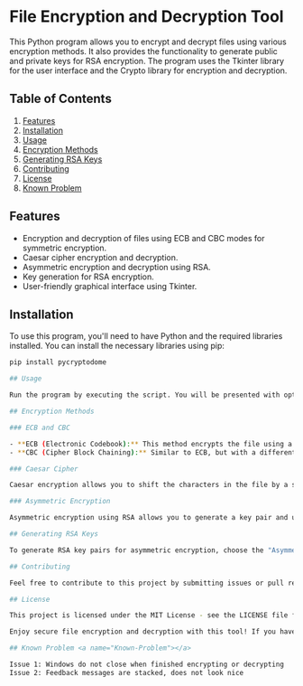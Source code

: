# File Encryption and Decryption Tool

This Python program allows you to encrypt and decrypt files using various encryption methods. It also provides the functionality to generate public and private keys for RSA encryption. The program uses the Tkinter library for the user interface and the Crypto library for encryption and decryption.

## Table of Contents

1. [Features](#features)
2. [Installation](#installation)
3. [Usage](#usage)
4. [Encryption Methods](#encryption-methods)
5. [Generating RSA Keys](#generating-rsa-keys)
6. [Contributing](#contributing)
7. [License](#license)
8. [Known Problem](#Known-Problem)

## Features<a name="features"></a>

- Encryption and decryption of files using ECB and CBC modes for symmetric encryption.
- Caesar cipher encryption and decryption.
- Asymmetric encryption and decryption using RSA.
- Key generation for RSA encryption.
- User-friendly graphical interface using Tkinter.

## Installation<a name="installation"></a>

To use this program, you'll need to have Python and the required libraries installed. You can install the necessary libraries using pip:

```bash
pip install pycryptodome

## Usage

Run the program by executing the script. You will be presented with options to choose an encryption method: ECB, CBC, Caesar, or Asymmetric. Select the desired method, and follow the instructions to encrypt or decrypt a file. For Asymmetric encryption, you can also generate RSA key pairs.

## Encryption Methods

### ECB and CBC

- **ECB (Electronic Codebook):** This method encrypts the file using a symmetric key. You can choose either ECB or CBC mode.
- **CBC (Cipher Block Chaining):** Similar to ECB, but with a different mode for added security.

### Caesar Cipher

Caesar encryption allows you to shift the characters in the file by a specified number of positions.

### Asymmetric Encryption

Asymmetric encryption using RSA allows you to generate a key pair and use the public key to encrypt and the private key to decrypt files.

## Generating RSA Keys

To generate RSA key pairs for asymmetric encryption, choose the "Asymmetric" option from the main menu. Click "Generate Key Pair" to generate the keys. This will create "privateKey.pem" and "publicKey.pem" files.

## Contributing

Feel free to contribute to this project by submitting issues or pull requests on GitHub.

## License

This project is licensed under the MIT License - see the LICENSE file for details.

Enjoy secure file encryption and decryption with this tool! If you have any questions or need further assistance, feel free to reach out.

## Known Problem <a name="Known-Problem"></a>

Issue 1: Windows do not close when finished encrypting or decrypting
Issue 2: Feedback messages are stacked, does not look nice